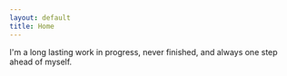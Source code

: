 ```yaml
---
layout: default
title: Home
---
```


I'm a long lasting work in progress, never finished, and always one step ahead of myself.
